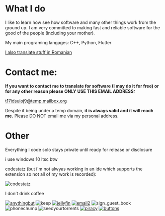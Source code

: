 # What I do
I like to learn how see how software and many other things work from the ground up. I am very committed to making fast and reliable software for the good of the people (including your mother).  

My main programing langages: C++, Python, Flutter

[I also translate stuff in Romanian](https://github.com/Edward205/Edward205/blob/main/translations.md)

# Contact me: 

**If you want to contact me to translate for software (I may do it for free) or for any other reason please ONLY USE THIS EMAIL ADDRESS:**

t17idsuioj9@temp.mailbox.org

Despite it being under a temp domain, **it is always valid and it will reach me.** Please DO NOT email me via my personal address.

# Other

Everything I code solo stays private until ready for release or disclosure

i use windows 10 ltsc btw

codestatz (but i'm not alwyas working in an ide which supports the extension so not all of my work is recorded):

![codestatz](https://codestats-readme.wegfan.cn/history-graph/edward)

I don't drink coffee

[![anythingbut](https://user-images.githubusercontent.com/52004020/185677917-7d5dfb8a-9867-4e3e-bc34-387e5dce1b90.png)](https://www.mozilla.org/en-US/firefox/new/)
![keep](https://user-images.githubusercontent.com/52004020/185680075-4996f8a3-d0b4-47c7-ad06-5baf6c7c9930.gif)
[![jellyfin](https://user-images.githubusercontent.com/52004020/185680139-2555566e-74e5-4ef8-ab6a-090432481392.gif)](https://jellyfin.org/)
[![email2](https://user-images.githubusercontent.com/52004020/185680154-151f355f-102f-4d27-8a82-2f6b172b7a77.gif)](mailto:mrz3k0ekqzz@temp.mailbox.org)
![sign_guest_book](https://user-images.githubusercontent.com/52004020/185680165-0c3eba0f-3a74-4b82-aad3-36a6716f4962.gif)
![phonechump](https://user-images.githubusercontent.com/52004020/185680530-0a87ba8d-d069-440e-9165-d5a954c5988b.gif)
![seedyourtorrents](https://user-images.githubusercontent.com/52004020/185680681-1ced0006-0506-44ea-9c30-b1d9c0db5a27.gif)
[![piracy](https://user-images.githubusercontent.com/52004020/185681287-7e6eb939-6aec-422d-8abc-1f660042d350.png)](https://piracy.vercel.app/)
[![buttons](https://user-images.githubusercontent.com/52004020/185681061-b9942491-0d5b-4013-ba79-d308bd9e37b6.png)](https://cyber.dabamos.de/88x31/)

